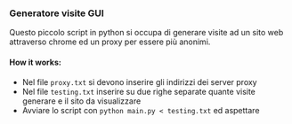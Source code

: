 <h3>Generatore visite GUI</h3>
Questo piccolo script in python si occupa di generare visite ad un sito web attraverso chrome ed un proxy per essere più anonimi.
<h4>How it works:</h4>
<ul>
<li>Nel file <code>proxy.txt</code> si devono inserire gli indirizzi dei server proxy</li>
<li>Nel file <code>testing.txt</code> inserire su due righe separate quante visite generare e il sito da visualizzare</li>
<li>Avviare lo script con <code>python main.py < testing.txt</code> ed aspettare</li>
</ul>
